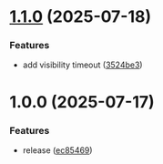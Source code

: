 # [1.1.0](https://github.com/martavoi/go-sched/compare/v1.0.0...v1.1.0) (2025-07-18)


### Features

* add visibility timeout ([3524be3](https://github.com/martavoi/go-sched/commit/3524be3881058279825cde137802348e1fb672cd))

# 1.0.0 (2025-07-17)


### Features

* release ([ec85469](https://github.com/martavoi/go-sched/commit/ec85469e621f5a1c18e752080bae7e17140d8ef3))
